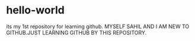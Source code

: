 # hello-world
its my 1st repository for learning github.
MYSELF SAHIL AND I AM NEW TO GITHUB.JUST LEARNING GITHUB BY THIS REPOSITORY.
